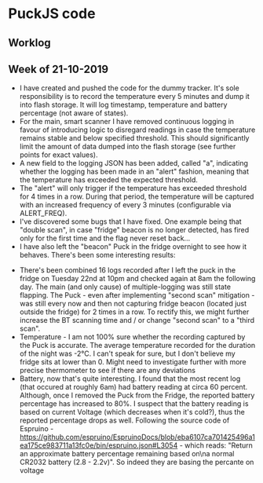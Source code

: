 # PuckJS code

## Worklog

## Week of 21-10-2019

- I have created and pushed the code for the dummy tracker. It's sole responsibility is to record the temperature every 5 minutes and dump it into flash storage. It will log timestamp, temperature and battery percentage (not aware of states).
- For the main, smart scanner I have removed continuous logging in favour of introducing logic to disregard readings in case the temperature remains stable and below specified threshold. This should significantly limit the amount of data dumped into the flash storage (see further points for exact values).
- A new field to the logging JSON has been added, called "a", indicating whether the logging has been made in an "alert" fashion, meaning that the temperature has exceeded the expected threshold.
- The "alert" will only trigger if the temperature has exceeded threshold for 4 times in a row. During that period, the temperature will be captured with an increased frequency of every 3 minutes (configurable via ALERT_FREQ).
- I've discovered some bugs that I have fixed. One example being that "double scan", in case "fridge" beacon is no longer detected, has fired only for the first time and the flag never reset back...
- I have also left the "beacon" Puck in the fridge overnight to see how it behaves. There's been some interesting results:
* There's been combined 16 logs recorded after I left the puck in the fridge on Tuesday 22nd at 10pm and checked again at 8am the following day. The main (and only cause) of multiple-logging was still state flapping. The Puck - even after implementing "second scan" mitigation - was still every now and then not capturing fridge beacon (located just outside the fridge) for 2 times in a row. To rectify this, we might further increase the BT scanning time and / or change "second scan" to a "third scan".
* Temperature - I am not 100% sure whether the recording captured by the Puck is accurate. The average temperature recorded for the duration of the night was -2°C. I can't speak for sure, but I don't believe my fridge sits at lower than 0. Might need to investigate further with more precise thermometer to see if there are any deviations
* Battery, now that's quite interesting. I found that the most recent log (that occured at roughly 6am) had battery reading at circa 60 percent. Although, once I removed the Puck from the Fridge, the reported battery percentage has increased to 80%. I suspect that the battery reading is based on current Voltage (which decreases when it's cold?), thus the reported percentage drops as well. Following the source code of Espruino - https://github.com/espruino/EspruinoDocs/blob/eba6107ca701425496a1ea175ce983711a13fc0e/bin/espruino.json#L3054 - which reads: "Return an approximate battery percentage remaining based on\na normal CR2032 battery (2.8 - 2.2v)". So indeed they are basing the percante on voltage
